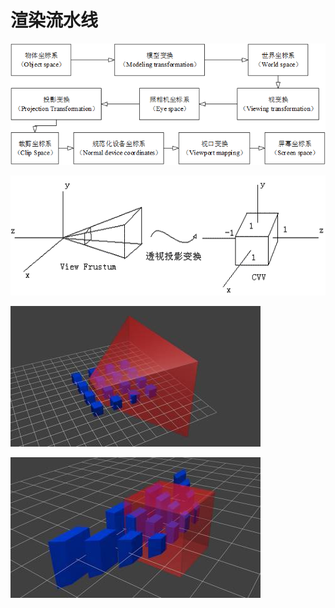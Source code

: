 # 渲染流水线

![&#x5750;&#x6807;&#x53D8;&#x6362;&#x6D41;&#x7A0B;](../.gitbook/assets/image%20%288%29.png)

![](../.gitbook/assets/image%20%2875%29.png)

![](../.gitbook/assets/image%20%2882%29.png)

![](../.gitbook/assets/image%20%2885%29.png)



